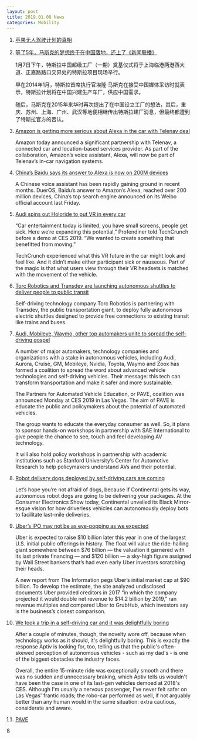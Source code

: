 ```yaml
---
layout: post
title: 2019.01.08 News
categories: Mobility
---
```


1. [苹果无人驾驶计划的真相](https://www.huxiu.com/article/280141.html)

2. [等了5年，马斯克的梦想终于在中国落地，还上了《新闻联播》](https://36kr.com/p/5171066.html)

    1月7日下午，特斯拉中国超级工厂（一期）奠基仪式将于上海临港两港西大道、正嘉路路口交界处的特斯拉项目现场举行。

    早在2014年1月，特斯拉首席执行官埃隆·马斯克在接受中国媒体采访时就表示，特斯拉计划将在中国兴建生产车厂，供应中国需求。

    随后，马斯克在2015年来华时再次提出了在中国设立工厂的想法，其后，重庆、苏州、上海、广州、武汉等地便相继传出特斯拉建厂消息，但最终都遭到了特斯拉官方的否认。

3. [Amazon is getting more serious about Alexa in the car with Telenav deal](https://techcrunch.com/2019/01/07/amazon-is-getting-more-serious-about-alexa-in-the-car/)

    Amazon  today announced a significant partnership with Telenav,  a connected car and location-based services provider. As part of the collaboration, Amazon’s voice assistant, Alexa, will now be part of Telenav’s in-car navigation systems.

4. [China’s Baidu says its answer to Alexa is now on 200M devices](https://techcrunch.com/2019/01/07/baidu-dueros-200-million-devices/)

    A Chinese voice assistant has been rapidly gaining ground in recent months. DuerOS, Baidu’s answer to Amazon’s Alexa, reached over 200 million devices, China’s top search engine announced on its Weibo official account last Friday.

5. [Audi spins out Holoride to put VR in every car](https://techcrunch.com/2019/01/07/audi-spins-out-holoride-to-put-vr-in-every-car/)


    “Car entertainment today is limited, you have small screens, people get sick. Here we’re expanding this potential,” Profendiner told TechCrunch before a demo at CES 2019. “We wanted to create something that benefitted from moving.”

    TechCrunch experienced what this VR future in the car might look and feel like. And it didn’t make either participant sick or nauseous. Part of the magic is that what users view through their VR headsets is matched with the movement of the vehicle. 

6. [Torc Robotics and Transdev are launching autonomous shuttles to deliver people to public transit](https://techcrunch.com/2019/01/07/torc-robotics-ces/)

    Self-driving technology company Torc Robotics  is partnering with Transdev, the public transportation giant, to deploy fully autonomous electric shuttles designed to provide free connections to existing transit like trains and buses.

7. [Audi, Mobileye, Waymo, other top automakers unite to spread the self-driving gospel](https://techcrunch.com/2019/01/07/audi-mobileye-waymo-other-top-automakers-unite-to-spread-the-self-driving-gospel/)

    A number of major automakers, technology companies and organizations with a stake in autonomous vehicles, including Audi,  Aurora,  Cruise, GM, Mobileye,  Nvidia, Toyota, Waymo and Zoox has formed a coalition to spread the word about advanced vehicle technologies and self-driving vehicles. Their message: this tech can transform transportation and make it safer and more sustainable.

    The Partners for Automated Vehicle Education, or PAVE, coalition was announced Monday at CES 2019 in Las Vegas. The aim of PAVE is educate the public and policymakers about the potential of automated vehicles.

    The group wants to educate the everyday consumer as well. So, it plans to sponsor hands-on workshops in partnership with SAE International to give people the chance to see, touch and feel developing AV technology.

    It will also hold policy workshops in partnership with academic institutions such as Stanford University’s Center for Automotive Research to help policymakers understand AVs and their potential. 

8. [Robot delivery dogs deployed by self-driving cars are coming](https://techcrunch.com/2019/01/07/robot-delivery-dogs-deployed-by-self-driving-cars-are-coming/)

    Let’s hope you’re not afraid of dogs, because if Continental gets its way, autonomous robot dogs are going to be delivering your packages. At the Consumer Electronics Show today, Continental unveiled its Black Mirror-esque vision for how driverless vehicles can autonomously deploy bots to facilitate last-mile deliveries.

9. [Uber’s IPO may not be as eye-popping as we expected](https://techcrunch.com/2019/01/07/ubers-ipo-may-not-be-as-eye-popping-as-we-expected/)

    Uber  is expected to raise $10 billion later this year in one of the largest U.S. initial public offerings in history. The float will value the ride-hailing giant somewhere between $76 billion — the valuation it garnered with its last private financing — and $120 billion — a sky-high figure assigned by Wall Street bankers that’s had even early Uber investors scratching their heads.

    A new report from The Information pegs Uber’s initial market cap at $90 billion. To develop the estimate, the site analyzed undisclosed documents Uber provided creditors in 2017 “in which the company projected it would double net revenue to $14.2 billion by 2019,” ran revenue multiples and compared Uber to GrubHub, which investors say is the business’s closest comparison.

10. [We took a trip in a self-driving car and it was delightfully boring](https://www.theinquirer.net/inquirer/feature/3068839/we-took-a-trip-in-a-self-driving-car-and-it-was-delightfully-boring)

    After a couple of minutes, though, the novelty wore off, because when technology works as it should, it's delightfully boring. This is exactly the response Aptiv is looking for, too, telling us that the public's often-skewed perception of autonomous vehicles - such as my dad's - is one of the biggest obstacles the industry faces. 

    Overall, the entire 15-minute ride was exceptionally smooth and there was no sudden and unnecessary braking, which Aptiv tells us wouldn't have been the case in one of its last-gen vehicles demoed at 2018's CES. Although I'm usually a nervous passenger, I've never felt safer on Las Vegas' frantic roads; the robo-car performed as well, if not arguably better than any human would in the same situation: extra cautious, considerate and aware. 

11. [PAVE](https://pavecampaign.org/about/)

ß